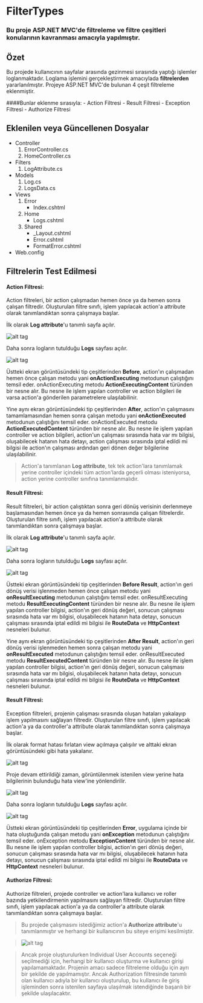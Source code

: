 # FilterTypes

<h3>Bu proje ASP.NET MVC'de filtreleme ve filtre çeşitleri konularının kavranması amacıyla yapılmıştır.</h3>

## Özet

Bu projede kullanıcının sayfalar arasında gezinmesi sırasında yaptığı işlemler loglanmaktadır. Loglama işlemini gerçekleştirmek amacıylada **filtrelerden** yararlanılmıştır. Projeye ASP.NET MVC'de bulunan 4 çeşit filtreleme eklenmiştir.

####Bunlar eklenme sırasıyla:
	- Action Filtresi
	- Result Filtresi
	- Exception Filtresi
	- Authorize Filtresi

## Eklenilen veya Güncellenen Dosyalar

- Controller 
	1. ErrorController.cs
	2. HomeController.cs
- Filters
	1. LogAttribute.cs
- Models
	1. Log.cs
	2. LogsData.cs
- Views
	1. Error
		- Index.cshtml
	2. Home
		- Logs.cshtml
	3. Shared
		- _Layout.cshtml
		- Error.cshtml
		- FormatError.cshtml
- Web.config

## Filtrelerin Test Edilmesi

#### Action Filtresi:

Action filtreleri, bir action çalışmadan hemen önce ya da hemen sonra çalışan filtredir. Oluşturulan filtre sınıfı, işlem yapılacak action'a attribute olarak tanımlandıktan sonra çalışmaya başlar.

İlk olarak **Log attribute**'u tanımlı sayfa açılır.

![alt tag](https://github.com/bsokat/FilterTypes/blob/master/Source/ActionFilter1.png)

Daha sonra logların tutulduğu **Logs** sayfası açılır.

![alt tag](https://github.com/bsokat/FilterTypes/blob/master/Source/ActionFilter2.png)

Üstteki ekran görüntüsündeki tip çeşitlerinden **Before**, action'ın çalışmadan hemen önce çalışan metodu yani **onActionExecuting** metodunun çalıştığını temsil eder. onActionExecuting metodu **ActionExecutingContent** türünden bir nesne alır. Bu nesne ile işlem yapılan controller ve action bilgileri ile varsa action'a gönderilen parametrelere ulaşılabilinir.

Yine aynı ekran görüntüsündeki tip çeşitlerinden **After**, action'ın çalışmasını tamamlamasından hemen sonra çalışan metodu yani **onActionExecuted** metodunun çalıştığını temsil eder. onActionExecuted metodu **ActionExecutedContent** türünden bir nesne alır. Bu nesne ile işlem yapılan controller ve action bilgileri, action'un çalışması sırasında hata var mı bilgisi, oluşabilecek hatanın hata detayı, action çalışması sırasında iptal edildi mi bilgisi ile action'ın çalışması ardından geri dönen değer bilgilerine ulaşılabilinir.

> Action'a tanımlanan **Log attribute**, tek tek action'lara tanımlamak yerine controller içindeki tüm action'larda geçerli olması isteniyorsa, action yerine controller sınıfına tanımlanmalıdır.

#### Result Filtresi:

Result filtreleri, bir action çalıştıktan sonra geri dönüş verisinin derlenmeye başlamasından hemen önce ya da hemen sonrasında çalışan filtrelerdir. Oluşturulan filtre sınıfı, işlem yapılacak action'a attribute olarak tanımlandıktan sonra çalışmaya başlar.

İlk olarak **Log attribute**'u tanımlı sayfa açılır.

![alt tag](https://github.com/bsokat/FilterTypes/blob/master/Source/ResultFilter1.png)

Daha sonra logların tutulduğu **Logs** sayfası açılır.

![alt tag](https://github.com/bsokat/FilterTypes/blob/master/Source/ResultFilter2.png)

Üstteki ekran görüntüsündeki tip çeşitlerinden **Before Result**, action'ın geri dönüş verisi işlenmeden hemen önce çalışan metodu yani **onResultExecuting** metodunun çalıştığını temsil eder. onResultExecuting metodu **ResultExecutingContent** türünden bir nesne alır. Bu nesne ile işlem yapılan controller bilgisi, action'ın geri dönüş değeri, sonucun çalışması sırasında hata var mı bilgisi, oluşabilecek hatanın hata detayı, sonucun çalışması sırasında iptal edildi mi bilgisi  ile **RouteData** ve **HttpContext** nesneleri bulunur.

Yine aynı ekran görüntüsündeki tip çeşitlerinden **After Result**, action'ın geri dönüş verisi işlenmeden hemen sonra çalışan metodu yani **onResultExecuted** metodunun çalıştığını temsil eder. onResultExecuted metodu **ResultExecutedContent** türünden bir nesne alır. Bu nesne ile işlem yapılan controller bilgisi, action'ın geri dönüş değeri, sonucun çalışması sırasında hata var mı bilgisi, oluşabilecek hatanın hata detayı, sonucun çalışması sırasında iptal edildi mi bilgisi  ile **RouteData** ve **HttpContext** nesneleri bulunur.

#### Result Filtresi:

Exception filtreleri, projenin çalışması sırasında oluşan hataları yakalayıp işlem yapılmasını sağlayan filtredir. Oluşturulan filtre sınıfı, işlem yapılacak action'a ya da controller'a attribute olarak tanımlandıktan sonra çalışmaya başlar.

İlk olarak format hatası fırlatan view açılmaya çalışılır ve alttaki ekran görüntüsündeki gibi hata yakalanır.

![alt tag](https://github.com/bsokat/FilterTypes/blob/master/Source/ExceptionFilter1.png)

Proje devam ettirildiği zaman, görüntülenmek istenilen view yerine hata bilgilerinin bulunduğu hata view'ine yönlendirilir.

![alt tag](https://github.com/bsokat/FilterTypes/blob/master/Source/ExceptionFilter2.png)

Daha sonra logların tutulduğu **Logs** sayfası açılır.

![alt tag](https://github.com/bsokat/FilterTypes/blob/master/Source/ExceptionFilter3.png)

Üstteki ekran görüntüsündeki tip çeşitlerinden **Error**, uygulama içinde bir hata oluştuğunda çalışan metodu yani **onException** metodunun çalıştığını temsil eder. onException metodu **ExceptionContent** türünden bir nesne alır. Bu nesne ile işlem yapılan controller bilgisi, action'ın geri dönüş değeri, sonucun çalışması sırasında hata var mı bilgisi, oluşabilecek hatanın hata detayı, sonucun çalışması sırasında iptal edildi mi bilgisi  ile **RouteData** ve **HttpContext** nesneleri bulunur.

#### Authorize Filtresi:

Authorize filtreleri, projede controller ve action'lara kullanıcı ve roller bazında yetkilendirmenin yapılmasını sağlayan filtredir. Oluşturulan filtre sınıfı, işlem yapılacak action'a ya da controller'a attribute olarak tanımlandıktan sonra çalışmaya başlar.

> Bu projede çalışmasını istediğimiz action'a **Authorize attribute**'u tanımlanmıştır ve herhangi bir kullanıcının bu siteye erişimi kesilmiştir.

> ![alt tag](https://github.com/bsokat/FilterTypes/blob/master/Source/AuthorizationFilter1.png)

> Ancak proje oluşturulurken Individual User Accounts seçeneği seçilmediği için, herhangi bir kullanıcı oluşturma ve kullanıcı girişi yapılamamaktadır. Projenin amacı sadece filtreleme olduğu için ayrı bir şekilde de yapılmamıştır. Ancak Authorization filtresinde tanımlı olan kullanıcı adıyla bir kullanıcı oluşturulup, bu kullanıcı ile giriş işleminden sonra istenilen sayfaya ulaşılmak istendiğinde başarılı bir şekilde ulaşılacaktır.